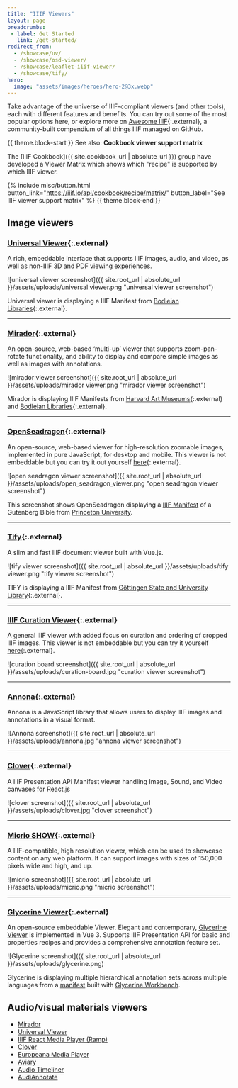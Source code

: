 ```yaml
---
title: "IIIF Viewers"
layout: page
breadcrumbs:
 - label: Get Started
   link: /get-started/
redirect_from:
  - /showcase/uv/
  - /showcase/osd-viewer/
  - /showcase/leaflet-iiif-viewer/
  - /showcase/tify/
hero:
  image: "assets/images/heroes/hero-2@3x.webp"
---
```


Take advantage of the universe of IIIF-compliant viewers (and other tools), each with different features and benefits. You can try out some of the most popular options here, or explore more on [Awesome IIIF](https://github.com/IIIF/awesome-iiif){:.external}, a community-built compendium of all things IIIF managed on GitHub.

{{ theme.block-start }}
See also: **Cookbook viewer support matrix**

The [IIIF Cookbook]({{ site.cookbook_url | absolute_url }}) group have developed a Viewer Matrix which shows which "recipe" is supported by which IIIF viewer.

{% include misc/button.html button_link="https://iiif.io/api/cookbook/recipe/matrix/" button_label="See IIIF viewer support matrix" %}
{{ theme.block-end }}


## Image viewers

### [Universal Viewer](https://universalviewer.io/){:.external}

A rich, embeddable interface that supports IIIF images, audio, and video, as well as non-IIIF 3D and PDF viewing experiences.

![universal viewer screenshot]({{ site.root_url | absolute_url }}/assets/uploads/universal viewer.png "universal viewer screenshot")

Universal viewer is displaying a IIIF Manifest from [Bodleian Libraries](https://iiif.bodleian.ox.ac.uk/iiif/manifest/ae9f6cca-ae5c-4149-8fe4-95e6eca1f73c.json){:.external}.

---   

### [Mirador](https://projectmirador.org/){:.external}

An open-source, web-based ‘multi-up’ viewer that supports zoom-pan-rotate functionality, and ability to display and compare simple images as well as images with annotations.

![mirador viewer screenshot]({{ site.root_url | absolute_url }}/assets/uploads/mirador viewer.png "mirador viewer screenshot")

Mirador is displaying IIIF Manifests from [Harvard Art Museums](https://iiif.harvardartmuseums.org/manifests/object/299843){:.external} and [Bodleian Libraries](https://iiif.bodleian.ox.ac.uk/iiif/manifest/e32a277e-91e2-4a6d-8ba6-cc4bad230410.json){:.external}.

---   

### [OpenSeadragon](https://openseadragon.github.io/examples/tilesource-iiif/){:.external}

An open-source, web-based viewer for high-resolution zoomable images, implemented in pure JavaScript, for desktop and mobile. This viewer is not embeddable but you can try it out yourself [here](http://codh.rois.ac.jp/software/iiif-curation-viewer/demo/?curation=https://gist.githubusercontent.com/2SC1815J/18e1228c52a6650c64902142ed7496f8/raw/7a247b64b6e22357e83f573b7283e31f3111af68/curation_kibutsu.json&pos=4){:.external}.

![open seadragon viewer screenshot]({{ site.root_url | absolute_url }}/assets/uploads/open_seadragon_viewer.png "open seadragon viewer screenshot")

This screenshot shows OpenSeadragon displaying a [IIIF Manifest](https://figgy.princeton.edu/concern/scanned_resources/484e82f7-1b84-4df7-a15d-c9b34ac2407a/manifest) of a Gutenberg Bible from [Princeton University](https://catalog.princeton.edu/catalog/9946093213506421).

---   

### [Tify](https://tify.rocks/){:.external} 

A slim and fast IIIF document viewer built with Vue.js.

![tify viewer screenshot]({{ site.root_url | absolute_url }}/assets/uploads/tify viewer.png "tify viewer screenshot")


TIFY is displaying a IIIF Manifest from [Göttingen State and University Library](https://manifests.sub.uni-goettingen.de/iiif/presentation/PPN857449303/manifest){:.external}.

---   

### [IIIF Curation Viewer](http://codh.rois.ac.jp/software/iiif-curation-viewer/){:.external}

A general IIIF viewer with added focus on curation and ordering of cropped IIIF images. This viewer is not embeddable but you can try it yourself[ here](http://codh.rois.ac.jp/software/iiif-curation-viewer/demo/?manifest=http://codh.rois.ac.jp/pmjt/book/200024363/manifest.json&lang=en){:.external}.

![curation board screenshot]({{ site.root_url | absolute_url }}/assets/uploads/curation-board.jpg "curation viewer screenshot")

---

### [Annona](https://ncsu-libraries.github.io/annona/){:.external}

Annona is a JavaScript library that allows users to display IIIF images and annotations in a visual format. 

![Annona screenshot]({{ site.root_url | absolute_url }}/assets/uploads/annona.jpg "annona viewer screenshot")

---

### [Clover](https://samvera-labs.github.io/clover-iiif/){:.external}

A IIIF Presentation API Manifest viewer handling Image, Sound, and Video canvases for React.js

![clover screenshot]({{ site.root_url | absolute_url }}/assets/uploads/clover.jpg "clover screenshot")

---

### [Micrio SHOW](https://micr.io/products/){:.external}

A IIIF-compatible, high resolution viewer, which can be used to showcase content on any web platform. It can support images with sizes of 150,000 pixels wide and high, and up.

![micrio screenshot]({{ site.root_url | absolute_url }}/assets/uploads/micrio.png "micrio screenshot")

---

### [Glycerine Viewer](https://glycerine.io/){:.external}

An open-source embeddable Viewer.  Elegant and contemporary, [Glycerine Viewer](https://github.com/Systemik-Solutions/glycerine-viewer) is implemented in Vue 3.  Supports IIIF Presentation API for basic and properties recipes and provides a comprehensive annotation feature set.

![Glycerine screenshot]({{ site.root_url | absolute_url }}/assets/uploads/glycerine.png)

Glycerine is displaying multiple hierarchical annotation sets across multiple languages from a [manifest](https://iaw-server.ardc-hdcl-sia-iaw.cloud.edu.au/api/publications/image-sets/01hm598yb6hc3s7btmqth813mg/manifest) built with [Glycerine Workbench](https://glycerine.io/). 

## Audio/visual materials viewers

- [Mirador](https://mirador-dev.netlify.app/__tests__/integration/mirador/video)
- [Universal Viewer](https://uv-v4.netlify.app/)
- [IIIF React Media Player (Ramp)](https://iiif-react-media-player.netlify.app/)
- [Clover](https://samvera-labs.github.io/clover-iiif/)
- [Europeana Media Player](https://github.com/europeana/media-player)
- [Aviary](http://aviary-iiif.s3-website-us-east-1.amazonaws.com/)
- [Audio Timeliner](https://timeliner.dlib.indiana.edu)
- [AudiAnnotate](https://hipstas.github.io/documentation/adding-an-audiovisual-item)